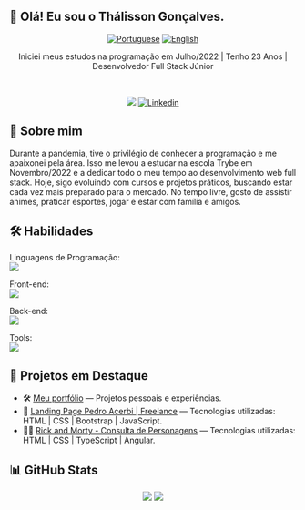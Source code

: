 ## 👋 Olá! Eu sou o Thálisson Gonçalves.

<div align="center">

[![Portuguese](https://flagsapi.com/BR/flat/32.png)](README.md)
[![English](https://flagsapi.com/US/flat/32.png)](README-EN.md)

</div>




<p align="center">
  Iniciei meus estudos na programação em Julho/2022 | Tenho 23 Anos | Desenvolvedor Full Stack Júnior
</p>

<br/>

<p align="center">
    <a href="https://thalisson-goncalves.vercel.app"><img src="https://img.shields.io/badge/Portfolio-%23000000.svg?style=for-the-badge&logo=firefox&logoColor=#FF7139" /></a>
    <a href="https://www.linkedin.com/in/thalissongoncalves/"><img alt="Linkedin" src="https://img.shields.io/badge/linkedin-%230077B5.svg?style=for-the-badge&logo=linkedin&logoColor=white"></a>
</p>

  <h2>🔎 Sobre mim</h2>
  <p>
      Durante a pandemia, tive o privilégio de conhecer a programação e me apaixonei pela área. Isso me levou a estudar na escola Trybe em Novembro/2022 e a dedicar todo o meu tempo ao desenvolvimento web full stack. Hoje, sigo evoluindo com cursos e projetos práticos, buscando estar cada vez mais preparado para o mercado. No tempo livre, gosto de assistir animes, praticar esportes, jogar e estar com família e amigos.
  </p>
  
  <h2>🛠️ Habilidades</h2>

  <p>
    Linguagens de Programação: <br/>
      <a href="https://skillicons.dev"><img src="https://skillicons.dev/icons?i=js,py,ts" /></a>
  </p>

  <p>
    Front-end: <br/>
      <a href="https://skillicons.dev"><img src="https://skillicons.dev/icons?i=html,css,react,bootstrap" /></a>
  </p>

  <p>
    Back-end: <br/>
      <a href="https://skillicons.dev"><img src="https://skillicons.dev/icons?i=docker,mysql,npm,nodejs" /></a>
  </p>

  <p>
    Tools: <br/>
      <a href="https://skillicons.dev"><img src="https://skillicons.dev/icons?i=git,github,githubactions,vscode,vercel" /></a>
  </p>

## 🚀 Projetos em Destaque

- 🛠️ [Meu portfólio](https://thalisson-goncalves.vercel.app) — Projetos pessoais e experiências.
- 🧔 [Landing Page Pedro Acerbi | Freelance](https://pedro-acerbi-psychology.vercel.app/) — Tecnologias utilizadas: HTML | CSS | Bootstrap | JavaScript.
- 👩‍💻 [Rick and Morty - Consulta de Personagens](https://tg-rick-and-morty.vercel.app/) — Tecnologias utilizadas: HTML | CSS | TypeScript | Angular.

## 📊 GitHub Stats

<div align="center">
  <img src="https://github-readme-stats.vercel.app/api?username=thalissongoncalves&show_icons=true&theme=dracula" />
  <img src="https://github-readme-stats.vercel.app/api/top-langs/?username=thalissongoncalves&layout=compact&theme=dracula" />
</div>
